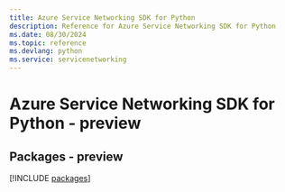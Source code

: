 ```yaml
---
title: Azure Service Networking SDK for Python
description: Reference for Azure Service Networking SDK for Python
ms.date: 08/30/2024
ms.topic: reference
ms.devlang: python
ms.service: servicenetworking
---
```

# Azure Service Networking SDK for Python - preview
## Packages - preview
[!INCLUDE [packages](service-networking-index.md)]